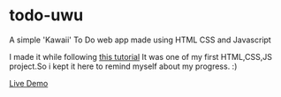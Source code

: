 # todo-uwu
A simple 'Kawaii' To Do web app made using HTML CSS and Javascript

I made it while following [this tutorial](https://youtu.be/Ttf3CEsEwMQ)
It was one of my first HTML,CSS,JS project.So i kept it here to remind myself about my progress. :)

[Live Demo](https://mokarrom20.github.io/todo-uwu)
